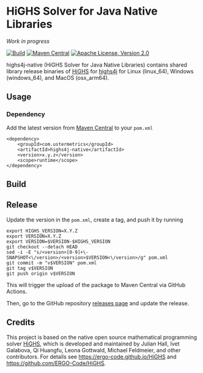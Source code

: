 # HiGHS Solver for Java Native Libraries

*Work in progress*

[![Build](https://github.com/atraplet/highs4j-native/actions/workflows/build.yml/badge.svg)](https://github.com/atraplet/highs4j-native/actions/workflows/build.yml)
[![Maven Central](https://img.shields.io/maven-central/v/com.ustermetrics/highs4j-native)](https://central.sonatype.com/artifact/com.ustermetrics/highs4j-native)
[![Apache License, Version 2.0](https://img.shields.io/badge/License-Apache_2.0-blue.svg)](https://github.com/atraplet/highs4j-native/blob/master/LICENSE)

highs4j-native (HiGHS Solver for Java Native Libraries) contains shared library release binaries
of [HiGHS](https://ergo-code.github.io/HiGHS) for [highs4j](https://github.com/atraplet/highs4j) for Linux (linux_64),
Windows (windows_64), and MacOS (osx_arm64).

## Usage

### Dependency

Add the latest version from [Maven Central](https://central.sonatype.com/artifact/com.ustermetrics/highs4j-native) to
your `pom.xml`

```
<dependency>
    <groupId>com.ustermetrics</groupId>
    <artifactId>highs4j-native</artifactId>
    <version>x.y.z</version>
    <scope>runtime</scope>
</dependency>
```

## Build

## Release

Update the version in the `pom.xml`, create a tag, and push it by running

```
export HIGHS_VERSION=X.Y.Z
export VERSION=X.Y.Z
export VERSION=$VERSION-$HIGHS_VERSION
git checkout --detach HEAD
sed -i -E "s/<version>[0-9]+\-SNAPSHOT<\/version>/<version>$VERSION<\/version>/g" pom.xml
git commit -m "v$VERSION" pom.xml
git tag v$VERSION
git push origin v$VERSION
```

This will trigger the upload of the package to Maven Central via GitHub Actions.

Then, go to the GitHub repository [releases page](https://github.com/atraplet/highs4j-native/releases) and update the
release.

## Credits

This project is based on the native open source mathematical programming
solver [HiGHS](https://ergo-code.github.io/HiGHS), which is developed and maintained by Julian Hall, Ivet Galabova, Qi
Huangfu, Leona Gottwald, Michael Feldmeier, and other contributors. For details see https://ergo-code.github.io/HiGHS
and https://github.com/ERGO-Code/HiGHS.
